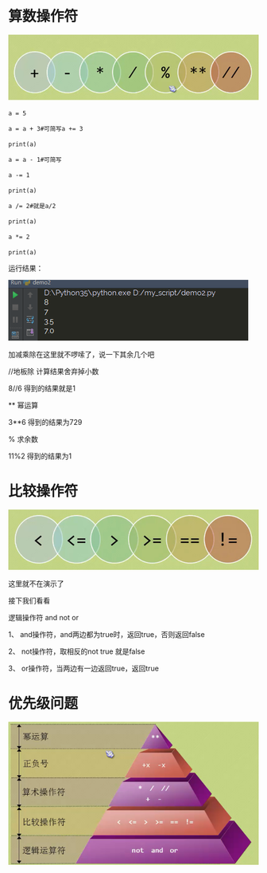 # 算数操作符

![](/assets/1.png)

`a = 5`

`a = a + 3#可简写a += 3`

`print(a)`

`a = a - 1#可简写`

`a -= 1`

`print(a)`

`a /= 2#就是a/2`

`print(a)`

`a *= 2`

`print(a)`

运行结果：

![](/assets/2.png)

加减乘除在这里就不啰嗦了，说一下其余几个吧

//地板除 计算结果舍弃掉小数

8//6 得到的结果就是1

\*\* 幂运算

3\*\*6 得到的结果为729

% 求余数

11%2 得到的结果为1

# 比较操作符

![](/assets/bijiaocaozuof.png)

这里就不在演示了

接下我们看看

逻辑操作符 and not or

1、 and操作符，and两边都为true时，返回true，否则返回false

2、 not操作符，取相反的not true 就是false

3、 or操作符，当两边有一边返回true，返回true

# 优先级问题

![](/assets/whoisbetter.png)

